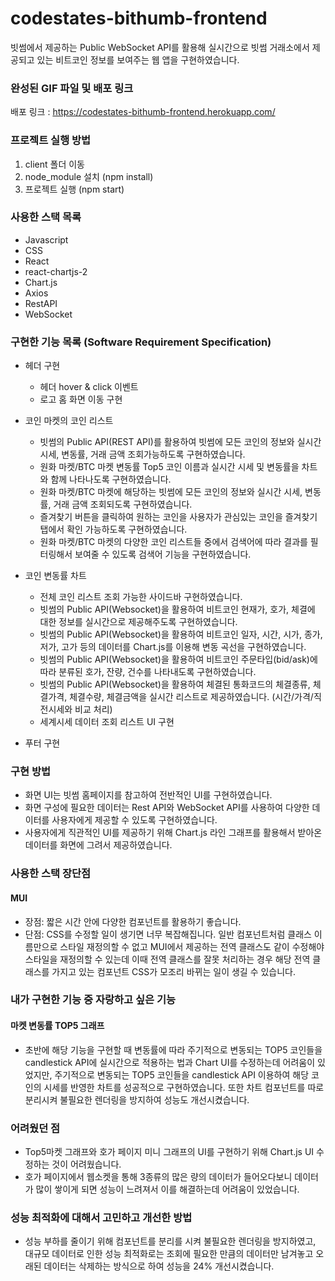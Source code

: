 # codestates-bithumb-frontend

빗썸에서 제공하는 Public WebSocket API를 활용해 실시간으로 빗썸 거래소에서 제공되고 있는 비트코인 정보를 보여주는 웹 앱을 구현하였습니다.
<!-- 
코인 마켓의 코인 리스트
- 빗썸의 Public API(REST API)를 활용하여 빗썸에 모든 코인의 정보와 실시간 시세, 변동률, 거래 금액 조회가능하도록 구현하였습니다.
- 원화 마켓/BTC 마켓 변동률 Top5 코인 이름과 실시간 시세 및 변동률을 차트와 함께 나타나도록 구현하였습니다.
- 즐겨찾기 버튼을 클릭하여 원하는 코인을 사용자가 관심있는 코인을 즐겨찾기 탭에서 확인 가능하도록 구현하였습니다.
- 원화 마켓/BTC 마켓의 다양한 코인 리스트들 중에서 검색어에 따라 결과를 필터링해서 보여줄 수 있도록 검색어 기능을 구현하였습니다.

코인 변동률 차트
   - 전체 코인 리스트 조회 가능한 사이드바 구현하였습니다.
   - 빗썸의 Public API(Websocket)을 활용하여 비트코인 현재가, 호가, 체결에 대한 정보를 실시간으로 제공해주도록 구현하였습니다.
   - 빗썸의 Public API(Websocket)을 활용하여 비트코인 일자, 시간, 시가, 종가, 저가, 고가 등의 데이터를 Chart.js를 이용해 변동 곡선을 구현하였습니다.
   - 빗썸의 Public API(Websocket)을 활용하여 비트코인 주문타입(bid/ask)에 따라 분류된 호가, 잔량, 건수를 나타내도록 구현하였습니다.
   - 빗썸의 Public API(Websocket)을 활용하여 체결된 통화코드의 체결종류, 체결가격, 체결수량, 체결금액을 실시간 리스트로 제공하였습니다. -->

### 완성된 GIF 파일 및 배포 링크

<!-- ![Hnet-image](https://user-images.githubusercontent.com/67010327/161239205-d724f342-790a-4587-9197-967bf1ddba3a.gif) -->


배포 링크 : https://codestates-bithumb-frontend.herokuapp.com/

### 프로젝트 실행 방법
1. client 폴더 이동
2. node_module 설치 (npm install) 
3. 프로젝트 실행 (npm start) 

### 사용한 스택 목록
- Javascript
- CSS
- React
- react-chartjs-2
- Chart.js
- Axios
- RestAPI
- WebSocket

### 구현한 기능 목록 (Software Requirement Specification)
- 헤더 구현 
    - 헤더 hover & click 이벤트
    - 로고 홈 화면 이동 구현

- 코인 마켓의 코인 리스트
   - 빗썸의 Public API(REST API)를 활용하여 빗썸에 모든 코인의 정보와 실시간 시세, 변동률, 거래 금액 조회가능하도록 구현하였습니다.
   - 원화 마켓/BTC 마켓 변동률 Top5 코인 이름과 실시간 시세 및 변동률을 차트와 함께 나타나도록 구현하였습니다.
   - 원화 마켓/BTC 마켓에 해당하는 빗썸에 모든 코인의 정보와 실시간 시세, 변동률, 거래 금액 조회되도록 구현하였습니다.
   - 즐겨찾기 버튼을 클릭하여 원하는 코인을 사용자가 관심있는 코인을 즐겨찾기 탭에서 확인 가능하도록 구현하였습니다.
   - 원화 마켓/BTC 마켓의 다양한 코인 리스트들 중에서 검색어에 따라 결과를 필터링해서 보여줄 수 있도록 검색어 기능을 구현하였습니다.
    

- 코인 변동률 차트 
   - 전체 코인 리스트 조회 가능한 사이드바 구현하였습니다.
   - 빗썸의 Public API(Websocket)을 활용하여 비트코인 현재가, 호가, 체결에 대한 정보를 실시간으로 제공해주도록 구현하였습니다.
   - 빗썸의 Public API(Websocket)을 활용하여 비트코인 일자, 시간, 시가, 종가, 저가, 고가 등의 데이터를 Chart.js를 이용해 변동 곡선을 구현하였습니다.
   - 빗썸의 Public API(Websocket)을 활용하여 비트코인 주문타입(bid/ask)에 따라 분류된 호가, 잔량, 건수를 나타내도록 구현하였습니다.
   - 빗썸의 Public API(Websocket)을 활용하여 체결된 통화코드의 체결종류, 체결가격, 체결수량, 체결금액을 실시간 리스트로 제공하였습니다. (시간/가격/직전시세와 비교 처리)
   - 세계시세 데이터 조회 리스트 UI 구현

    
- 푸터 구현


### 구현 방법
- 화면 UI는 빗썸 홈페이지를 참고하여 전반적인 UI를 구현하였습니다.
- 화면 구성에 필요한 데이터는 Rest API와 WebSocket API를 사용하여 다양한 데이터를 사용자에게 제공할 수 있도록 구현하였습니다.
- 사용자에게 직관적인 UI를 제공하기 위해 Chart.js 라인 그래프를 활용해서 받아온 데이터를 화면에 그려서 제공하였습니다.

### 사용한 스택 장단점
#### MUI
- 장점: 짧은 시간 안에 다양한 컴포넌트를 활용하기 좋습니다.
- 단점: CSS를 수정할 일이 생기면 너무 복잡해집니다. 일반 컴포넌트처럼 클래스 이름만으로 스타일 재정의할 수 없고 MUI에서 제공하는 전역 클래스도 같이 수정해야 스타일을 재정의할 수 있는데 이때 전역 클래스를 잘못 처리하는 경우 해당 전역 클래스를 가지고 있는 컴포넌트 CSS가 모조리 바뀌는 일이 생길 수 있습니다.


### 내가 구현한 기능 중 자랑하고 싶은 기능
#### 마켓 변동률 TOP5 그래프
- 초반에 해당 기능을 구현할 때 변동률에 따라 주기적으로 변동되는 TOP5 코인들을 candlestick API에 실시간으로 적용하는 법과 Chart UI를 수정하는데 어려움이 있었지만, 주기적으로 변동되는 TOP5 코인들을 candlestick API 이용하여 해당 코인의 시세를 반영한 차트를 성공적으로 구현하였습니다. 또한 차트 컴포넌트를 따로 분리시켜 불필요한 렌더링을 방지하여 성능도 개선시켰습니다.


### 어려웠던 점
- Top5마켓 그래프와 호가 페이지 미니 그래프의 UI를 구현하기 위해 Chart.js UI 수정하는 것이 어려웠습니다.
- 호가 페이지에서 웹소켓을 통해 3종류의 많은 량의 데이터가 들어오다보니 데이터가 많이 쌓이게 되면 성능이 느려져서 이를 해결하는데 어려움이 있었습니다.


### 성능 최적화에 대해서 고민하고 개선한 방법
- 성능 부하를 줄이기 위해 컴포넌트를 분리를 시켜 불필요한 렌더링을 방지하였고, 대규모 데이터로 인한 성능 최적화로는 조회에 필요한 만큼의 데이터만 남겨놓고 오래된 데이터는 삭제하는 방식으로 하여 성능을 24% 개선시켰습니다.

